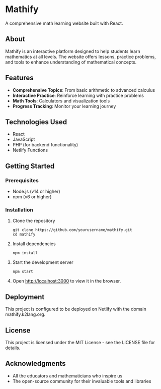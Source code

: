 # Mathify

A comprehensive math learning website built with React.

## About

Mathify is an interactive platform designed to help students learn mathematics at all levels. The website offers lessons, practice problems, and tools to enhance understanding of mathematical concepts.

## Features

- **Comprehensive Topics**: From basic arithmetic to advanced calculus
- **Interactive Practice**: Reinforce learning with practice problems
- **Math Tools**: Calculators and visualization tools
- **Progress Tracking**: Monitor your learning journey

## Technologies Used

- React
- JavaScript
- PHP (for backend functionality)
- Netlify Functions

## Getting Started

### Prerequisites

- Node.js (v14 or higher)
- npm (v6 or higher)

### Installation

1. Clone the repository
   ```
   git clone https://github.com/yourusername/mathify.git
   cd mathify
   ```

2. Install dependencies
   ```
   npm install
   ```

3. Start the development server
   ```
   npm start
   ```

4. Open [http://localhost:3000](http://localhost:3000) to view it in the browser.

## Deployment

This project is configured to be deployed on Netlify with the domain mathify.k2lang.org.

## License

This project is licensed under the MIT License - see the LICENSE file for details.

## Acknowledgments

- All the educators and mathematicians who inspire us
- The open-source community for their invaluable tools and libraries
